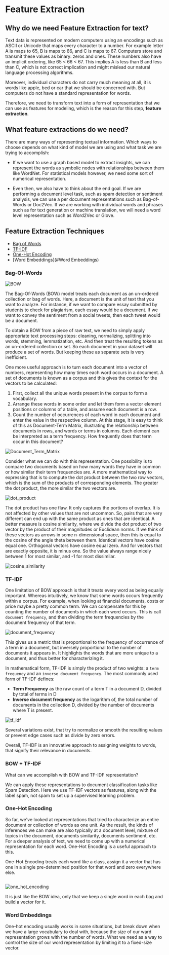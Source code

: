 # Feature Extraction
## Why do we need Feature Extraction for text?
Text data is represented on modern computers using an encodings such as ASCII or Unicode that maps every character to 
a number. For example letter A is maps to 65, B is maps to 66, and C is maps to 67. Computers store and transmit these 
values as binary: zeros and ones. These numbers also have an implicit ordering, like 65 < 66 < 67. This implies A is 
less than B and less than C, which is not correct implication and might mislead our natural language processing 
algorithms. 

Moreover, individual characters do not carry much meaning at all, it is words like apple, bed or car that we should be 
concerned with. But computers do not have a standard representation for words. 

Therefore, we need to transform text into a form of representation that we can use as features for modeling, which is 
the reason for this step, **feature extraction**. 

## What feature extractions do we need?
There are many ways of representing textual information. Which ways to choose depends on what kind of model we are 
using and what task we are trying to accomplish:  

+ If we want to use a graph based model to extract insights, we can represent the words as symbolic nodes with 
relationships between them like WordNet. For statistical models however, we need some sort of numerical representation. 

+ Even then, we also have to think about the end goal. If we are performing a document level task, such as spam detection
or sentiment analysis, we can use a per document representations such as Bag-of-Words or Doc2Vec. If we are working with 
individual words and phrases such as for text generation or machine translation, we will need a word level representation 
such as Word2Vec or Glove. 

## Feature Extraction Techniques
   + [Bag of Words](#Bag-Of-Words)
   + [TF-IDF](#TF-IDF)
   + [One-Hot Encoding](#One-Hot-Encoding)
   + [Word Embeddings](#Word Embeddings)
   
### Bag-Of-Words

![BOW](BOW.PNG)

The Bag-Of-Words (BOW) model treats each document as an un-ordered collection or bag of words. Here, a document is the
unit of text that you want to analyze. For instance, if we want to compare essay submitted by students to check for 
plagiarism, each essay would be a document. If we want to convey the sentiment from a social tweets, then each tweet 
would be a document. 

To obtain a BOW from a piece of raw text, we need to simply apply appropriate text processing steps: cleaning, 
normalizing, splitting into words, stemming, lemmatization, etc. And then treat the resulting tokens as an un-ordered 
collection or set. So each document in your dataset will produce a set of words. But keeping these as separate sets is 
very inefficient. 

One more useful approach is to turn each document into a vector of numbers, representing how many times each word occurs
in a document. A set of documents is known as a corpus and this gives the context for the vectors to be calculated:
1. First, collect all the unique words present in the corpus to form a vocabulary. 
2. Arrange these words in some order and let them form a vector element positions or columns of a table, and assume 
each document is a row. 
3. Count the number of occurrences of each word in each document and enter the value in the respective column. At this 
stage, it is easy to think of this as Document-Term Matrix, illustrating the relationship between documents in rows, and
words or terms in columns. Each element can be interpreted as a term frequency. How frequently does that term occur in
this document? 

![Document_Term_Matrix](Document_Term_Matrix.PNG)

Consider what we can do with this representation. One possibility is to compare two documents based on how many words 
they have in common or how similar their term frequencies are. A more mathematical way to expressing that is to compute 
the dot product between the two row vectors, which is the sum of the products of corresponding elements. The greater 
the dot product, the more similar the two vectors are. 

![dot_product](dot_product.PNG)

The dot product has one flaw. It only captures the portions of overlap. It is not affected by other values that are not 
uncommon. So, pairs that are very different can end up with the same product as ones that are identical. A better 
measure is cosine similarity, where we divide the dot product of two vector by the product of their magnitudes or 
Euclidean norms. If we think of these vectors as arrows in some n-dimensional space, then this is equal to the cosine 
of the angle theta between them. Identical vectors have cosine equal one. Orthogonal vectors have cosine equal zero. 
And for vectors that are exactly opposite, it is minus one. So the value always range nicely between 1 for most similar, 
and -1 for most dissimilar.

![cosine_similarity](cosine_similarity.PNG)


### TF-IDF
One limitation of BOW approach is that it treats every word as being equally important. Whereas intuitively, we know
that some words occurs frequently within a corpus. For example, when looking at financial documents, costs or price 
maybe a pretty common term. We can compensate for this by counting the number of documents in which each word occurs.
This is call `document frequency`, and then dividing the term frequencies by the document frequency of that term. 

![document_frequency](document_frequency.PNG)

This gives us a metric that is proportional to the frequency of occurrence of a term in a document, but inversely 
proportional to the number of documents it appears in. It highlights the words that are more unique to a document,
and thus better for characterizing it. 

In mathematical form, TF-IDF is simply the product of two weights: a `term frequency` and an `inverse document frequency`.
The most commonly used form of TF-IDF defines: 
+ **Term Frequency** as the raw count of a term T in a document D, divided by total of terms in D
+ **Inverse document frequency** as the logarithm of, the total number of documents in the collection D, divided by the 
number of documents where T is present. 

![tf_idf](tf_idf.PNG)

Several variations exist, that try to normalize or smooth the resulting values or prevent edge cases such as divide 
by zero errors. 

Overall, TF-IDF is an innovative approach to assigning weights to words, that signify their relevance in documents. 

### BOW + TF-IDF
What can we accomplish with BOW and TF-IDF representation?

We can apply these representations to document classification tasks like Spam Detection. Here we use TF-IDF vectors 
as features, along with the label spam, not spam to set up a supervised learning problem. 


### One-Hot Encoding
So far, we've looked at representations that tried to characterize an entire document or collection of words as one unit.
As the result, the kinds of inferences we can make are also typically at a document level, mixture of topics in the 
document, documents similarity, documents sentiment, etc. For a deeper analysis of text, we need to come up with a 
numerical representation for each word. One-Hot Encoding is a useful approach to this. 

One-Hot Encoding treats each word like a class, assign it a vector that has one in a single pre-determined position for 
that word and zero everywhere else. 

<img src='one_hot_encoding.PNG' alt="one_hot_encoding" width="0.5" height="0.5"/>

![one_hot_encoding](one_hot_encoding.PNG)

It is just like the BOW idea, only that we keep a single word in each bag and build a vector for it. 

### Word Embeddings
One-hot encoding usually works in some situations, but break down when we have a large vocabulary to deal with, because 
the size of our ward representation grows with the number of words. What we need as a way to control the size of our 
word representation by limiting it to a fixed-size vector. 

